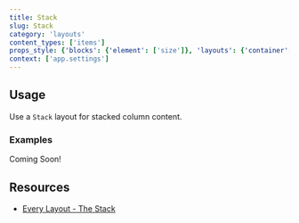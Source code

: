 ```yaml
---
title: Stack
slug: Stack
category: 'layouts'
content_types: ['items']
props_style: {'blocks': {'element': ['size']}, 'layouts': {'container': ['container', 'size']}}
context: ['app.settings']
---
```


## Usage

Use a `Stack` layout for stacked column content.

### Examples

<p class="feedback bare emoji:default">Coming Soon!</p>

## Resources

- [Every Layout - The Stack](https://every-layout.dev/layouts/stack/)
